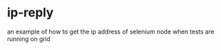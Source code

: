 ip-reply
========

an example of how to get the ip address of selenium node when tests are running on grid